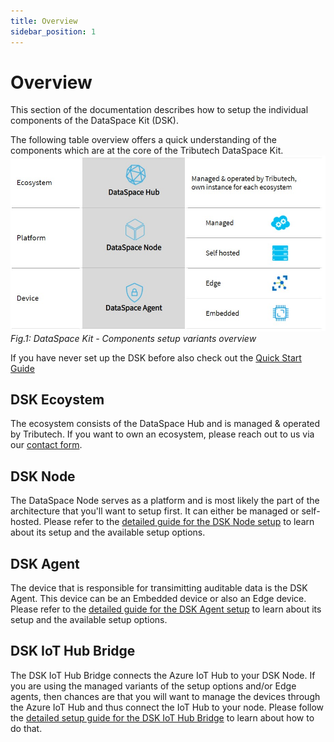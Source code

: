 ```yaml
---
title: Overview
sidebar_position: 1
---
```


# Overview

This section of the documentation describes how to setup the individual components of the DataSpace Kit (DSK).

The following table overview offers a quick understanding of the components which are at the core of the Tributech DataSpace Kit.
![DataSpace Kit - Components setup variants overview](img/product-setup-variants-overview.jpg)
_Fig.1: DataSpace Kit - Components setup variants overview_

If you have never set up the DSK before also check out the [Quick Start Guide](../quickstart/overview.md)

## DSK Ecoystem

The ecosystem consists of the DataSpace Hub and is managed & operated by Tributech. If you want to own an ecosystem, please reach out to us via our [contact form](https://www.tributech.io/about-us/).

## DSK Node

The DataSpace Node serves as a platform and is most likely the part of the architecture that you'll want to setup first. It can either be managed or self-hosted.
Please refer to the [detailed guide for the DSK Node setup](./node/setup-options.md) to learn about its setup and the available setup options.

## DSK Agent

The device that is responsible for transimitting auditable data is the DSK Agent. This device can be an Embedded device or also an Edge device.
Please refer to the [detailed guide for the DSK Agent setup](./agent/setup-options.md) to learn about its setup and the available setup options.

## DSK IoT Hub Bridge

The DSK IoT Hub Bridge connects the Azure IoT Hub to your DSK Node. If you are using the managed variants of the setup options and/or Edge agents, then chances are that you will want to manage the devices through the Azure IoT Hub and thus connect the IoT Hub to your node.
Please follow the [detailed setup guide for the DSK IoT Hub Bridge](./iot-hub-bridge/iot-hub-bridge.md) to learn about how to do that.
